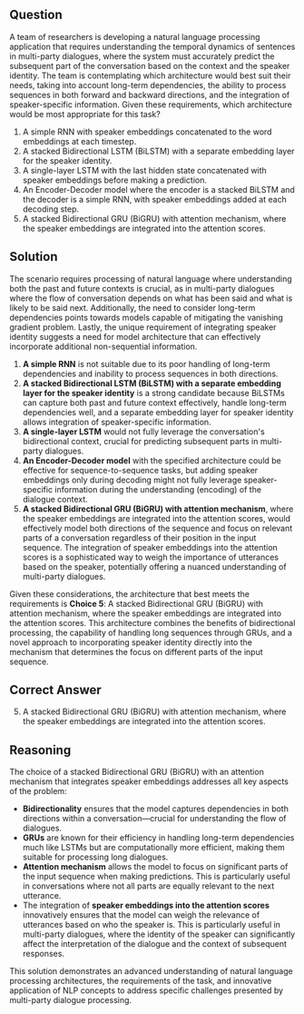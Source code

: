 ## Question
A team of researchers is developing a natural language processing application that requires understanding the temporal dynamics of sentences in multi-party dialogues, where the system must accurately predict the subsequent part of the conversation based on the context and the speaker identity. The team is contemplating which architecture would best suit their needs, taking into account long-term dependencies, the ability to process sequences in both forward and backward directions, and the integration of speaker-specific information. Given these requirements, which architecture would be most appropriate for this task?

1. A simple RNN with speaker embeddings concatenated to the word embeddings at each timestep.
2. A stacked Bidirectional LSTM (BiLSTM) with a separate embedding layer for the speaker identity.
3. A single-layer LSTM with the last hidden state concatenated with speaker embeddings before making a prediction.
4. An Encoder-Decoder model where the encoder is a stacked BiLSTM and the decoder is a simple RNN, with speaker embeddings added at each decoding step.
5. A stacked Bidirectional GRU (BiGRU) with attention mechanism, where the speaker embeddings are integrated into the attention scores.

## Solution
The scenario requires processing of natural language where understanding both the past and future contexts is crucial, as in multi-party dialogues where the flow of conversation depends on what has been said and what is likely to be said next. Additionally, the need to consider long-term dependencies points towards models capable of mitigating the vanishing gradient problem. Lastly, the unique requirement of integrating speaker identity suggests a need for model architecture that can effectively incorporate additional non-sequential information.

1. **A simple RNN** is not suitable due to its poor handling of long-term dependencies and inability to process sequences in both directions.
2. **A stacked Bidirectional LSTM (BiLSTM) with a separate embedding layer for the speaker identity** is a strong candidate because BiLSTMs can capture both past and future context effectively, handle long-term dependencies well, and a separate embedding layer for speaker identity allows integration of speaker-specific information.
3. **A single-layer LSTM** would not fully leverage the conversation's bidirectional context, crucial for predicting subsequent parts in multi-party dialogues.
4. **An Encoder-Decoder model** with the specified architecture could be effective for sequence-to-sequence tasks, but adding speaker embeddings only during decoding might not fully leverage speaker-specific information during the understanding (encoding) of the dialogue context.
5. **A stacked Bidirectional GRU (BiGRU) with attention mechanism**, where the speaker embeddings are integrated into the attention scores, would effectively model both directions of the sequence and focus on relevant parts of a conversation regardless of their position in the input sequence. The integration of speaker embeddings into the attention scores is a sophisticated way to weigh the importance of utterances based on the speaker, potentially offering a nuanced understanding of multi-party dialogues.

Given these considerations, the architecture that best meets the requirements is **Choice 5**: A stacked Bidirectional GRU (BiGRU) with attention mechanism, where the speaker embeddings are integrated into the attention scores. This architecture combines the benefits of bidirectional processing, the capability of handling long sequences through GRUs, and a novel approach to incorporating speaker identity directly into the mechanism that determines the focus on different parts of the input sequence.

## Correct Answer
5. A stacked Bidirectional GRU (BiGRU) with attention mechanism, where the speaker embeddings are integrated into the attention scores.

## Reasoning
The choice of a stacked Bidirectional GRU (BiGRU) with an attention mechanism that integrates speaker embeddings addresses all key aspects of the problem:

- **Bidirectionality** ensures that the model captures dependencies in both directions within a conversation—crucial for understanding the flow of dialogues.
- **GRUs** are known for their efficiency in handling long-term dependencies much like LSTMs but are computationally more efficient, making them suitable for processing long dialogues.
- **Attention mechanism** allows the model to focus on significant parts of the input sequence when making predictions. This is particularly useful in conversations where not all parts are equally relevant to the next utterance.
- The integration of **speaker embeddings into the attention scores** innovatively ensures that the model can weigh the relevance of utterances based on who the speaker is. This is particularly useful in multi-party dialogues, where the identity of the speaker can significantly affect the interpretation of the dialogue and the context of subsequent responses.

This solution demonstrates an advanced understanding of natural language processing architectures, the requirements of the task, and innovative application of NLP concepts to address specific challenges presented by multi-party dialogue processing.